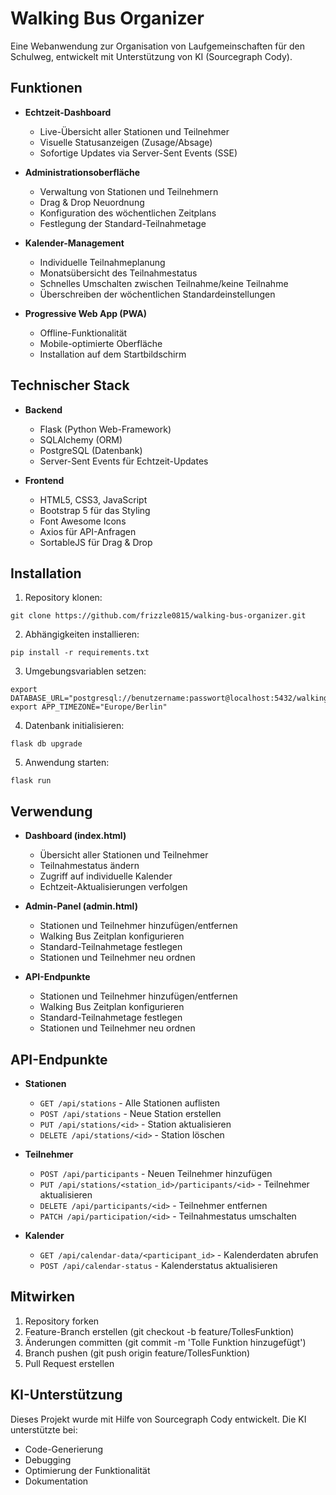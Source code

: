 # Walking Bus Organizer

Eine Webanwendung zur Organisation von Laufgemeinschaften für den Schulweg, entwickelt mit Unterstützung von KI (Sourcegraph Cody).

## Funktionen

- **Echtzeit-Dashboard**
  - Live-Übersicht aller Stationen und Teilnehmer
  - Visuelle Statusanzeigen (Zusage/Absage) 
  - Sofortige Updates via Server-Sent Events (SSE)

- **Administrationsoberfläche**
  - Verwaltung von Stationen und Teilnehmern
  - Drag & Drop Neuordnung
  - Konfiguration des wöchentlichen Zeitplans
  - Festlegung der Standard-Teilnahmetage

- **Kalender-Management** 
  - Individuelle Teilnahmeplanung
  - Monatsübersicht des Teilnahmestatus
  - Schnelles Umschalten zwischen Teilnahme/keine Teilnahme
  - Überschreiben der wöchentlichen Standardeinstellungen

- **Progressive Web App (PWA)**
  - Offline-Funktionalität
  - Mobile-optimierte Oberfläche
  - Installation auf dem Startbildschirm

## Technischer Stack

- **Backend**
  - Flask (Python Web-Framework)
  - SQLAlchemy (ORM)
  - PostgreSQL (Datenbank)
  - Server-Sent Events für Echtzeit-Updates

- **Frontend**
  - HTML5, CSS3, JavaScript
  - Bootstrap 5 für das Styling
  - Font Awesome Icons
  - Axios für API-Anfragen
  - SortableJS für Drag & Drop

## Installation

1. Repository klonen:
   
```   
git clone https://github.com/frizzle0815/walking-bus-organizer.git
```

2. Abhängigkeiten installieren:

```
pip install -r requirements.txt
```

3. Umgebungsvariablen setzen:
   
```
export DATABASE_URL="postgresql://benutzername:passwort@localhost:5432/walkingbus"
export APP_TIMEZONE="Europe/Berlin"
```

4. Datenbank initialisieren:

```
flask db upgrade
```

5. Anwendung starten:

```
flask run
```

## Verwendung

- **Dashboard (index.html)**
  - Übersicht aller Stationen und Teilnehmer
  - Teilnahmestatus ändern
  - Zugriff auf individuelle Kalender
  - Echtzeit-Aktualisierungen verfolgen

- **Admin-Panel (admin.html)**
  - Stationen und Teilnehmer hinzufügen/entfernen
  - Walking Bus Zeitplan konfigurieren
  - Standard-Teilnahmetage festlegen
  - Stationen und Teilnehmer neu ordnen

- **API-Endpunkte**
  - Stationen und Teilnehmer hinzufügen/entfernen
  - Walking Bus Zeitplan konfigurieren
  - Standard-Teilnahmetage festlegen
  - Stationen und Teilnehmer neu ordnen

## API-Endpunkte

- **Stationen**
  - `GET /api/stations` - Alle Stationen auflisten
  - `POST /api/stations` - Neue Station erstellen
  - `PUT /api/stations/<id>` - Station aktualisieren
  - `DELETE /api/stations/<id>` - Station löschen

- **Teilnehmer**
  - `POST /api/participants` - Neuen Teilnehmer hinzufügen
  - `PUT /api/stations/<station_id>/participants/<id>` - Teilnehmer aktualisieren
  - `DELETE /api/participants/<id>` - Teilnehmer entfernen
  - `PATCH /api/participation/<id>` - Teilnahmestatus umschalten

- **Kalender**
  - `GET /api/calendar-data/<participant_id>` - Kalenderdaten abrufen
  - `POST /api/calendar-status` - Kalenderstatus aktualisieren

## Mitwirken

1. Repository forken
2. Feature-Branch erstellen (git checkout -b feature/TollesFunktion)
3. Änderungen committen (git commit -m 'Tolle Funktion hinzugefügt')
4. Branch pushen (git push origin feature/TollesFunktion)
5. Pull Request erstellen

## KI-Unterstützung

Dieses Projekt wurde mit Hilfe von Sourcegraph Cody entwickelt. Die KI unterstützte bei:

- Code-Generierung
- Debugging
- Optimierung der Funktionalität
- Dokumentation
